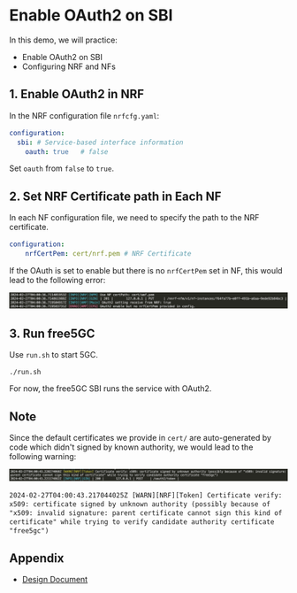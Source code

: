 # Enable OAuth2 on SBI

In this demo, we will practice:

- Enable OAuth2 on SBI
- Configuring NRF and NFs



## 1. Enable OAuth2 in NRF

In the NRF configuration file ```nrfcfg.yaml```:

```yaml
configuration:
  sbi: # Service-based interface information
    oauth: true   # false
```
Set ```oauth``` from ```false``` to ```true```. 




## 2. Set NRF Certificate path in Each NF

In each NF configuration file, we need to specify the path to the NRF certificate.

```yaml
configuration:
    nrfCertPem: cert/nrf.pem # NRF Certificate
```

If the OAuth is set to enable but there is no ```nrfCertPem``` set in NF, this would lead to the following error:

![NoCertProvide](./images/noCertProvide.png)



## 3. Run free5GC

Use ```run.sh``` to start 5GC.

```shell
./run.sh
```

For now, the free5GC SBI runs the service with OAuth2. 



## Note

Since the default certificates we provide in ```cert/``` are auto-generated by code which didn't signed by known authority,  we would lead to the following warning:

![unknownAuthority](./images/unknownAuthority.png)

```
2024-02-27T04:00:43.217044025Z [WARN][NRF][Token] Certificate verify: x509: certificate signed by unknown authority (possibly because of "x509: invalid signature: parent certificate cannot sign this kind of certificate" while trying to verify candidate authority certificate "free5gc")
```



## Appendix

- [Design Document](./OAuth2Design.md)
